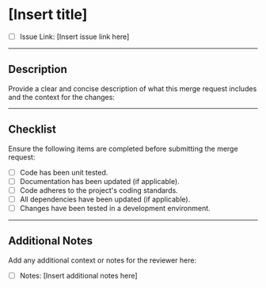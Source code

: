 # [Insert title]

- [ ] Issue Link: [Insert issue link here]

---

## Description
Provide a clear and concise description of what this merge request includes and the context for the changes:



---

## Checklist
Ensure the following items are completed before submitting the merge request:

- [ ] Code has been unit tested.
- [ ] Documentation has been updated (if applicable).
- [ ] Code adheres to the project's coding standards.
- [ ] All dependencies have been updated (if applicable).
- [ ] Changes have been tested in a development environment.

---

## Additional Notes
Add any additional context or notes for the reviewer here:

- [ ] Notes: [Insert additional notes here]
